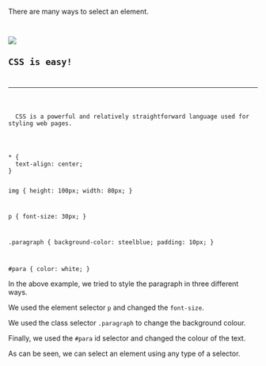 There are many ways to select an element.

<codeblock language="css" type="lesson">
<code>
<panel language="html">
<img src="https://ucarecdn.com/fc228388-6c3c-4ee8-ad3e-591ae79d0fdb/">
<h2>CSS is easy!</h2>
<hr>
<p class="paragraph" id="para">
  CSS is a powerful and relatively straightforward language used for styling web pages.
</p>
</panel>
<panel language="css">
* {
  text-align: center;
}

img {
  height: 100px;
  width: 80px;
}

p {
  font-size: 30px;
}

.paragraph {
  background-color: steelblue;
  padding: 10px;
}

#para {
  color: white;
}
</panel>
</code>
</codeblock>

In the above example, we tried
to style the paragraph in three
different ways.

We used the element selector `p`
and
changed the `font-size`.

We used the class selector `.paragraph`
to change the background colour.

Finally, we used the `#para` id selector
and
changed the colour of the text.

As can be seen, we can select an element
using any type of a selector.
